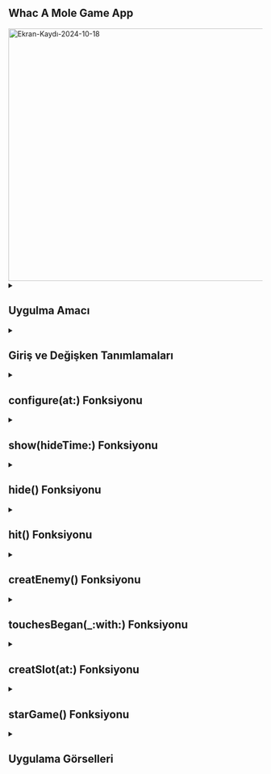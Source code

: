 ## Whac A Mole Game App
<img src="https://github.com/user-attachments/assets/47cee6b0-925d-4b82-b410-ca5b0a113bc4" alt="Ekran-Kaydı-2024-10-18" style="width:700px; height:500px;" />

<details>
    <summary><h2>Uygulma Amacı</h2></summary>
  Oyunda ekranda rastgele belirip kaybolan düşmanları veya dostları vurarak puan kazanmak veya kaybetmek mümkün. Oyuncunun amacı, dost karakterlere dokunarak puan kazanırken, düşman karakterlerden kaçınmaktır.
  </details> 
  
  <details>
    <summary><h2>Giriş ve Değişken Tanımlamaları</h2></summary>
    gameScore: Puan etiketini görüntülemek için kullanılan bir nesne.
    slots: Düşman karakterlerin çıkacağı konumları belirleyen bir dizi.
    popupTime: Düşmanların görünme hızını belirler, her turda azalır.
    score: Oyuncunun mevcut puanı; değiştiğinde etiketi otomatik olarak günceller.
    
    ```
    import SpriteKit

    class GameScene: SKScene {
    // Oyuncunun puanını gösteren bir SKLabelNode etiketi.
    var gameScore: SKLabelNode!
    // WhackSlot nesnelerinden oluşan bir dizi.
    var slots = [WhackSlot]()
    // Düşmanların görünme hızını kontrol eden bir değişken
    var popupTime = 2.0
    var numRounds = 0
    
    var score = 0 {
        didSet {
            if let scoreLabel = gameScore {
                scoreLabel.text = "Score: \(score)"
            }
        }
    }

    ```
  </details> 

  <details>
    <summary><h2>configure(at:) Fonksiyonu</h2></summary>
    whackHole: Slotun arka planında karakterin görüneceği delik.
    cropNode: Karakterin belirli bir maskeye göre görünmesini sağlar.
    charNode: Karakter olarak tanımlanan penguen sprite'ı burada eklenir.

    
    ```
    func configure(at position: CGPoint) {
    self.position = position
    let sprite = SKSpriteNode(imageNamed: "whackHole")
    addChild(sprite)
    
    let cropNode = SKCropNode()
    cropNode.position = CGPoint(x: 0, y: 15)
    cropNode.zPosition = 1
    cropNode.maskNode = SKSpriteNode(imageNamed: "whackMask")
    
    charNode = SKSpriteNode(imageNamed: "penguinGood")
    charNode.position = CGPoint(x: 0, y: -90)
    charNode.name = "character"
    cropNode.addChild(charNode)
    addChild(cropNode)
    }



    ```
  </details> 




<details>
    <summary><h2>show(hideTime:) Fonksiyonu</h2></summary>
    Penguen türü belirleme: Rastgele bir değer ile karakterin dost (charFriend) veya düşman (charEnemy) olacağı belirlenir.
    Görünürlük ve süre: Karakter belirli bir süre ekranda kaldıktan sonra gizlenir.

    
    ```
    func show(hideTime: Double) {
    if isVisible { return }
    charNode.xScale = 1
    charNode.yScale = 1
    
    charNode.run(SKAction.moveBy(x: 0, y: 80, duration: 0.05))
    isVisible = true
    isHit = false
    
    if Int.random(in: 0...2) == 0 {
        charNode.texture = SKTexture(imageNamed: "penguinGood")
        charNode.name = "charFriend"
    } else {
        charNode.texture = SKTexture(imageNamed: "penguinEvil")
        charNode.name = "charEnemy"
    }
    
    DispatchQueue.main.asyncAfter(deadline: .now() + (hideTime * 0.35)) { [weak self] in
        self?.hide()
    }
    }




    ```
  </details>

  <details>
    <summary><h2>hide() Fonksiyonu</h2></summary>
   isVisible kontrolü: Eğer karakter zaten görünmüyorsa işlemi tekrar etmez.
   Animasyon: Karakter yavaşça gizlenir.

    
    ```
    func hide() {
    if !isVisible { return }
    charNode.run(SKAction.moveBy(x: 0, y: -80, duration: 0.05))
    isVisible = false
     }




    ```
  </details>
  <details>
    <summary><h2>hit() Fonksiyonu</h2></summary>
   Vurulma animasyonu: Karakterin vurulma efektini gösterir, önce bekler, sonra aşağıya doğru kayarak gizlenir.
  Vurulma sonrası gizleme: isVisible false olarak ayarlanır, böylece karakter tekrar görünebilir hale gelir

    
    ```
    func hit() {
    isHit = true
    let delay = SKAction.wait(forDuration: 0.25)
    let hide = SKAction.moveBy(x: 0, y: -80, duration: 0.5)
    let noteVisible = SKAction.run { [weak self] in
        self?.isVisible = false
    }
    let sequence = SKAction.sequence([delay, hide, noteVisible])
    charNode.run(sequence)
    }





    ```
  </details>
  <details>
    <summary><h2>creatEnemy() Fonksiyonu</h2></summary>
   Düşmanların görünme süresi: Her turda popupTime azaltılır, böylece düşmanlar daha hızlı görünür.
   Düşman ekleme koşulları: Rastgele değerlere göre kaç adet düşmanın görünmesi gerektiği belirlenir.
   Gecikme: Düşmanların görünme süresi rastgele bir aralıkta ayarlanır.


    
    ```
    func creatEnemy() {
    numRounds += 1
    if numRounds >= 30 {
        for slot in slots {
            slot.hide()
        }
        let gameOver = SKSpriteNode(imageNamed: "gameOver")
        gameOver.position = CGPoint(x: 512, y: 384)
        gameOver.zPosition = 1
        gameOver.name = "game"
        addChild(gameOver)
        
        let again = SKSpriteNode(imageNamed: "agains")
        again.position = CGPoint(x: 500, y: 250)
        again.zPosition = 1
        again.name = "again"
        addChild(again)
        return
    }
    
    popupTime *= 0.95
    slots.shuffle()
    let hideTime = popupTime * 1.5
    slots[0].show(hideTime: hideTime)
    
    if Int.random(in: 0...12) > 4 { slots[1].show(hideTime: hideTime) }
    if Int.random(in: 0...12) > 8 { slots[2].show(hideTime: hideTime) }
    if Int.random(in: 0...12) > 10 { slots[3].show(hideTime: hideTime) }
    if Int.random(in: 0...12) > 11 { slots[4].show(hideTime: hideTime) }
    
    let minDelay = popupTime * 0.5
    let maxDelay = popupTime * 2
    let delay = Double.random(in: minDelay...maxDelay)
    
    DispatchQueue.main.asyncAfter(deadline: .now() + delay) { [weak self] in
        self?.creatEnemy()
    }
    }





    ```
  </details>

  <details>
    <summary><h2>touchesBegan(_:with:) Fonksiyonu</h2></summary>
   touches.first: Kullanıcının dokunduğu noktayı alır.
    Dost karaktere vurma: charFriend karakterine vurulursa puan artırılır ve ses çalar.
   Düşman karaktere vurma: charEnemy karakterine vurulursa puan düşer.


    
    ```
    override func touchesBegan(_ touches: Set<UITouch>, with event: UIEvent?) {
    guard let touch = touches.first else { return }
    let location = touch.location(in: self)
    let tappedNodes = nodes(at: location)
    
    for node in tappedNodes {
        print("Tapped node: \(node.name ?? "unknown")")
        if node.name == "again" {
            starGame()
            return
        }
        guard let whackSlot = node.parent?.parent as? WhackSlot else { continue }
        if !whackSlot.isVisible || whackSlot.isHit { continue }
        whackSlot.hit()
        
        if node.name == "charFriend" {
            whackSlot.charNode.xScale = 0.85
            whackSlot.charNode.yScale = 0.85
            score += 1
            run(SKAction.playSoundFileNamed("whack.caf", waitForCompletion: false))
        } else if node.name == "charEnemy" {
            score -= 5
            run(SKAction.playSoundFileNamed("whackBad.caf", waitForCompletion: false))
        }
    }
    }
    ```
  </details>

  <details>
    <summary><h2>creatSlot(at:) Fonksiyonu</h2></summary>
   Bu fonksiyon, belirtilen konumda bir WhackSlot oluşturur ve oyuna ekler.


    
    ```
    func creatSlot(at position: CGPoint) {
    let slot = WhackSlot()
    slot.configure(at: position)
    addChild(slot)
    slots.append(slot)
    }





    ```
  </details>

  <details>
    <summary><h2>starGame() Fonksiyonu</h2></summary>
   Oyun sahnesi sıfırlama: Mevcut tüm nesneler kaldırılır ve puan sıfırlanır.
   Arka plan ve puan etiketi: Oyunun arka planı ve puan etiketi eklenir.
   Slotların oluşturulması: Oyunda penguenlerin görünmesi için slotlar farklı konumlarda oluşturulur.


    
    ```
    func starGame() {
    removeAllChildren()
    score = 0
    numRounds = 0
    popupTime = 1.5

    let background = SKSpriteNode(imageNamed: "whackBackground")
    background.position = CGPoint(x: 512, y: 384)
    background.blendMode = .replace
    background.zPosition = -1
    addChild(background)

    gameScore = SKLabelNode(fontNamed: "Chalkduster")
    gameScore.text = "Score: 0"
    gameScore.position = CGPoint(x: 8, y: 8)
    gameScore.horizontalAlignmentMode = .left
    gameScore.fontSize = 48
    addChild(gameScore)

    for i in 0..<5 {
        creatSlot(at: CGPoint(x: 100 + (i * 170), y: 410))
    }
    for i in 0..<4 {
        creatSlot(at: CGPoint(x: 180 + (i * 170), y: 320))
    }
    for i in 0..<5 {
        creatSlot(at: CGPoint(x: 100 + (i * 170), y: 230))
    }
    for i in 0..<4 {
        creatSlot(at: CGPoint(x: 180 + (i * 170), y: 140))
    }

    DispatchQueue.main.asyncAfter(deadline: .now() + 1) { [weak self] in
        self?.creatEnemy()
    }
    }






    ```
  </details>
  
  
<details>
    <summary><h2>Uygulama Görselleri </h2></summary>
    
    
 <table style="width: 100%;">
    <tr>
        <td style="text-align: center; width: 16.67%;">
            <h4 style="font-size: 14px;">Oyundan Rastegele Gorseller 1 </h4>
            <img src="https://github.com/user-attachments/assets/9cf2ed14-585f-413f-a6e8-3473ea84fa93" style="width: 100%; height: auto;">
        </td>
        <td style="text-align: center; width: 16.67%;">
            <h4 style="font-size: 14px;">Oyundan Rastegele Gorseller 2</h4>
            <img src="https://github.com/user-attachments/assets/012abbd1-7b98-4a87-9e76-8326fd117122" style="width: 100%; height: auto;">
        </td>
        <td style="text-align: center; width: 16.67%;">
            <h4 style="font-size: 14px;">Oyun Sonu (30 Tur)</h4>
            <img src="https://github.com/user-attachments/assets/f4f23f8f-58df-4192-8cdc-d0fc0703a71f" style="width: 100%; height: auto;">
        </td>
    </tr>
</table>
  </details> 
